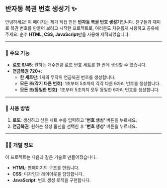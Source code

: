 ## **반자동 복권 번호 생성기 ✨**

안녕하세요\! 이 페이지는 제가 직접 만든 **반자동 복권 번호 생성기**입니다.
친구들과 재미로 복권 번호를 만들어 보려고 시작한 프로젝트로, 여러분도 자유롭게 사용하고 공유해 주세요.
순수 **HTML, CSS, JavaScript**만을 사용해 제작되었습니다.

-----

### **🚀 주요 기능**

  * **로또 6/45**: 원하는 개수만큼 로또 번호 세트를 한 번에 생성할 수 있습니다.
  * **연금복권 720+**:
      * **한 세트만**: 1개의 무작위 연금복권 번호를 생성합니다.
      * **모든 조(각기 다른 번호)**: 1조부터 5조까지 각각 다른 6자리 번호를 생성합니다.
      * **모든 조(동일한 번호)**: 1조부터 5조까지 모두 동일한 6자리 번호를 생성합니다.

-----

### **🎲 사용 방법**

1.  **로또**: 생성하고 싶은 세트 수를 입력하고 **'번호 생성'** 버튼을 누르세요.
2.  **연금복권**: 원하는 생성 옵션을 선택한 후 **'번호 생성'** 버튼을 누르세요.

-----

### **👨‍💻 개발 정보**

이 프로젝트는 다음과 같은 기술로 만들어졌습니다.

  * **HTML**: 웹페이지의 구조를 만듭니다.
  * **CSS**: 디자인과 레이아웃을 담당합니다.
  * **JavaScript**: 번호 생성 로직을 구현합니다.
    
